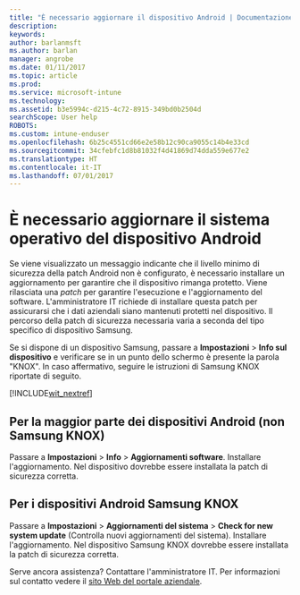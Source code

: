 ```yaml
---
title: "È necessario aggiornare il dispositivo Android | Documentazione Microsoft"
description: 
keywords: 
author: barlanmsft
ms.author: barlan
manager: angrobe
ms.date: 01/11/2017
ms.topic: article
ms.prod: 
ms.service: microsoft-intune
ms.technology: 
ms.assetid: b3e5994c-d215-4c72-8915-349bd0b2504d
searchScope: User help
ROBOTS: 
ms.custom: intune-enduser
ms.openlocfilehash: 6b25c4551cd66e2e58b12c90ca9055c14b4e33cd
ms.sourcegitcommit: 34cfebfc1d8b81032f4d41869d74dda559e677e2
ms.translationtype: HT
ms.contentlocale: it-IT
ms.lasthandoff: 07/01/2017
---
```

# <a name="you-need-to-update-your-android-devices-operating-system"></a>È necessario aggiornare il sistema operativo del dispositivo Android

Se viene visualizzato un messaggio indicante che il livello minimo di sicurezza della patch Android non è configurato, è necessario installare un aggiornamento per garantire che il dispositivo rimanga protetto. Viene rilasciata una _patch_ per garantire l'esecuzione e l'aggiornamento del software. L'amministratore IT richiede di installare questa patch per assicurarsi che i dati aziendali siano mantenuti protetti nel dispositivo. Il percorso della patch di sicurezza necessaria varia a seconda del tipo specifico di dispositivo Samsung.

Se si dispone di un dispositivo Samsung, passare a **Impostazioni** > **Info sul dispositivo** e verificare se in un punto dello schermo è presente la parola "KNOX". In caso affermativo, seguire le istruzioni di Samsung KNOX riportate di seguito.

[!INCLUDE[wit_nextref](includes/end-user-os-update-guidance.md)]

## <a name="for-most-android-devices-non-samsung-knox"></a>Per la maggior parte dei dispositivi Android (non Samsung KNOX)

Passare a **Impostazioni** > **Info** > **Aggiornamenti software**. Installare l'aggiornamento. Nel dispositivo dovrebbe essere installata la patch di sicurezza corretta.

## <a name="for-samsung-knox-android-devices"></a>Per i dispositivi Android Samsung KNOX

Passare a **Impostazioni** > **Aggiornamenti del sistema** > **Check for new system update** (Controlla nuovi aggiornamenti del sistema). Installare l'aggiornamento. Nel dispositivo Samsung KNOX dovrebbe essere installata la patch di sicurezza corretta.



Serve ancora assistenza? Contattare l'amministratore IT. Per informazioni sul contatto vedere il [sito Web del portale aziendale](http://portal.manage.microsoft.com).
